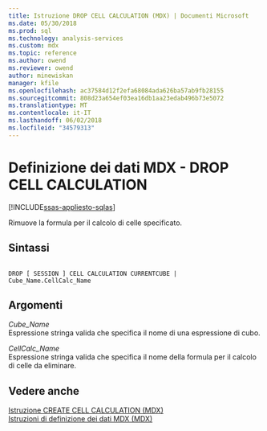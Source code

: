 ```yaml
---
title: Istruzione DROP CELL CALCULATION (MDX) | Documenti Microsoft
ms.date: 05/30/2018
ms.prod: sql
ms.technology: analysis-services
ms.custom: mdx
ms.topic: reference
ms.author: owend
ms.reviewer: owend
author: minewiskan
manager: kfile
ms.openlocfilehash: ac37584d12f2efa68084ada626ba57ab9fb28155
ms.sourcegitcommit: 808d23a654ef03ea16db1aa23edab496b73e5072
ms.translationtype: MT
ms.contentlocale: it-IT
ms.lasthandoff: 06/02/2018
ms.locfileid: "34579313"
---
```

# <a name="mdx-data-definition---drop-cell-calculation"></a>Definizione dei dati MDX - DROP CELL CALCULATION
[!INCLUDE[ssas-appliesto-sqlas](../includes/ssas-appliesto-sqlas.md)]

  Rimuove la formula per il calcolo di celle specificato.  
  
## <a name="syntax"></a>Sintassi  
  
```  
  
DROP [ SESSION ] CELL CALCULATION CURRENTCUBE | Cube_Name.CellCalc_Name  
```  
  
## <a name="arguments"></a>Argomenti  
 *Cube_Name*  
 Espressione stringa valida che specifica il nome di una espressione di cubo.  
  
 *CellCalc_Name*  
 Espressione stringa valida che specifica il nome della formula per il calcolo di celle da eliminare.  
  
## <a name="see-also"></a>Vedere anche  
 [Istruzione CREATE CELL CALCULATION &#40;MDX&#41;](../mdx/mdx-data-definition-create-cell-calculation.md)   
 [Istruzioni di definizione dei dati MDX &#40;MDX&#41;](../mdx/mdx-data-definition-statements-mdx.md)  
  
  
